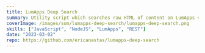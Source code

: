 ```yaml
---
title: LumApps Deep Search
summary: Utility script which searches raw HTML of content on LumApps via the API to find broken file and image links
coverImage: /images/som/lumapps-deep-search/lumapps-deep-search.png
skills: ["JavaScript", "NodeJS", "LumApps", "REST"]
date: "2023-03-02"
repo: https://github.com/ericanastas/lumapps-deep-search
---
```

